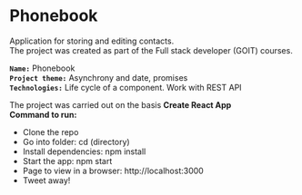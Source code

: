 
# Phonebook
Application for storing and editing contacts.<br>
The project was created as part of the Full stack developer (GOIT) courses. <br>

<b>`Name:`</b> Phonebook<br>
<b>`Project theme:`</b> Asynchrony and date, promises  <br>
<b>`Technologies:`</b> Life cycle of a component. Work with REST API<br>

The project was carried out on the basis **Create React App** </br>
**Command to run:** 
- Clone the repo
- Go into folder: cd (directory)
- Install dependencies: npm install
- Start the app: npm start
- Page to view in a browser: http://localhost:3000
- Tweet away!
